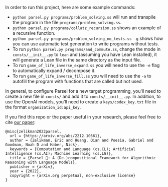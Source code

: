 In order to run this project, here are some example commands:
- `python parsel.py programs/problem_solving.ss` will run and transpile the program in the file `programs/problem_solving.ss`.
- `python parsel.py programs/collatz_recursion.ss` shows an example of a recursive function.
- `python parsel.py programs/problem_solving_no_tests.ss -g` shows how you can use automatic test generation to write programs without tests.
- To run `python parsel.py programs/and_commute.ss`, change the mode in `consts/__init__.py` to `lean` and (assuming you have Lean installed), it will generate a Lean file in the same directory as the input file.
- To run `game_of_life_inverse_expand.ss` you will need to use the `-e` flag to automatically expand / decompose it.
- To run `game_of_life_inverse_fill.ss` you will need to use the `-a` to autofill the program with functions that are called but not used.

In general, to configure Parsel for a new target programming, you'll need to create a new file in `consts/` and add it to `consts/__init__.py`. In addition, to use the OpenAI models, you'll need to create a `keys/codex_key.txt` file in the format `organization_id:api_key`.

If you find this repo or the paper useful in your research, please feel free to cite [our paper](https://arxiv.org/abs/2212.10561):
```
@misc{zelikman2022parsel,
  url = {https://arxiv.org/abs/2212.10561},
  author = {Zelikman, Eric and Huang, Qian and Poesia, Gabriel and Goodman, Noah D and Haber, Nick},
  keywords = {Computation and Language (cs.CL); Artificial Intelligence (cs.AI); Machine Learning (cs.LG)},
  title = {Parsel 🐍: A (De-)compositional Framework for Algorithmic Reasoning with Language Models},
  publisher = {arXiv},
  year = {2022},
  copyright = {arXiv.org perpetual, non-exclusive license}
}
```
